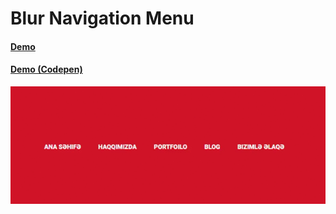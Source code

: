 # Blur Navigation Menu
#### [Demo](https://fuadsuleymanli.xyz/Demos/blurnavigationmenu/) 
#### [Demo (Codepen)](https://codepen.io/fuads062/pen/NWdgbWR)

![SreenShot](screenshot.gif)


